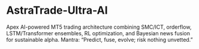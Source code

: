# AstraTrade-Ultra-AI
Apex AI-powered MT5 trading architecture combining SMC/ICT, orderflow, LSTM/Transformer ensembles, RL optimization, and Bayesian news fusion for sustainable alpha. Mantra: “Predict, fuse, evolve; risk nothing unvetted.”
